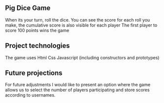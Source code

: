 ## Pig Dice Game
When its your turn, roll the dice.
You can see the score for each roll you make, the cumulative score is also visible for each player
The first player to score 100 points wins the game
       
## Project technologies
The game uses
Html
Css
Javascript (including constructors and prototypes)

## Future projections
For future adjustments I would like to present an option where the game allows us to select the number of players participating and store scores according to usernames.

